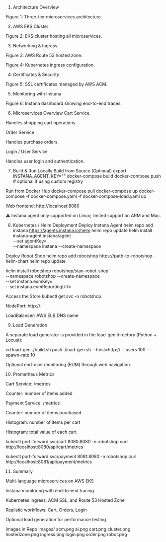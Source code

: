 1. Architecture Overview


Figure 1: Three-tier microservices architecture.

2. AWS EKS Cluster


Figure 2: EKS cluster hosting all microservices.

3. Networking & Ingress


Figure 3: AWS Route 53 hosted zone.


Figure 4: Kubernetes ingress configuration.

4. Certificates & Security


Figure 5: SSL certificates managed by AWS ACM.

5. Monitoring with Instana


Figure 6: Instana dashboard showing end-to-end traces.

6. Microservices Overview
Cart Service


Handles shopping cart operations.

Order Service


Handles purchase orders.

Login / User Service


Handles user login and authentication.

7. Build & Run Locally
Build from Source (Optional)
export INSTANA_AGENT_KEY="<your-agent-key>"
docker-compose build
docker-compose push  # optional if using custom registry

Run from Docker Hub
docker-compose pull
docker-compose up
docker-compose -f docker-compose.yaml -f docker-compose-load.yaml up


Web frontend: http://localhost:8080

⚠️ Instana agent only supported on Linux; limited support on ARM and Mac.

8. Kubernetes / Helm Deployment
Deploy Instana Agent
helm repo add instana https://agents.instana.io/helm
helm repo update
helm install instana-agent instana/agent \
  --set agentKey=<your-agent-key> \
  --namespace instana --create-namespace

Deploy Robot Shop
helm repo add robotshop https://path-to-robotshop-helm-chart
helm repo update

helm install robotshop robotshop/stan-robot-shop \
  --namespace robotshop --create-namespace \
  --set instana.eumKey=<your-eum-key> \
  --set instana.eumReportingUrl=<instana-eum-url>

Access the Store
kubectl get svc -n robotshop


NodePort: http://<node-ip>:<node-port>

LoadBalancer: AWS ELB DNS name

9. Load Generation

A separate load generator is provided in the load-gen directory (Python + Locust):

cd load-gen
./build.sh push
./load-gen.sh --host=http://<robotshop-web-service-url> --users 100 --spawn-rate 10


Optional end-user monitoring (EUM) through web navigation.

10. Prometheus Metrics

Cart Service: /metrics

Counter: number of items added

Payment Service: /metrics

Counter: number of items purchased

Histogram: number of items per cart

Histogram: total value of each cart

kubectl port-forward svc/cart 8080:8080 -n robotshop
curl http://localhost:8080/api/cart/metrics

kubectl port-forward svc/payment 8081:8080 -n robotshop
curl http://localhost:8081/api/payment/metrics

11. Summary

Multi-language microservices on AWS EKS

Instana monitoring with end-to-end tracing

Kubernetes Ingress, ACM SSL, and Route 53 Hosted Zone

Realistic workflows: Cart, Orders, Login

Optional load generation for performance testing

Images in Repo
images/
    acm.png
    ai.png
    cart.png
    cluster.png
    hostedzone.png
    ingress.png
    login.png
    order.png
    robot.png
